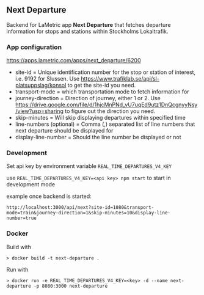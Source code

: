 ## Next Departure

Backend for LaMetric app **Next Departure** that fetches departure information for stops and stations within Stockholms Lokaltrafik.

### App configuration

https://apps.lametric.com/apps/next_departure/6200

* site-id = Unique identification number for the stop or station of interest, i.e. 9192 for Slussen. Use https://www.trafiklab.se/api/sl-platsuppslag/konsol to get the site-id you need.
* transport-mode = which transportation mode to fetch information for
* journey-direction = Direction of journey, either 1 or 2. Use https://drive.google.com/file/d/1hjcMnPNd_vU7uqEd9utz1DnQcgnyyNsy/view?usp=sharing to figure out the direction you need.
* skip-minutes = Will skip displaying departures within specified time
* line-numbers (optional) = Comma (,) separated list of line numbers that next departure should be displayed for
* display-line-number = Should the line number be displayed or not

### Development

Set api key by environment variable `REAL_TIME_DEPARTURES_V4_KEY`

use `REAL_TIME_DEPARTURES_V4_KEY=<api key> npm start` to start in development mode

example once backend is started:
```
http://localhost:3000/api/next?site-id=1080&transport-mode=train&journey-direction=1&skip-minutes=10&display-line-number=true
```

### Docker

Build with
```
> docker build -t next-departure .
```
Run with
```
> docker run -e REAL_TIME_DEPARTURES_V4_KEY=<key> -d --name next-departure -p 8080:3000 next-departure
```
